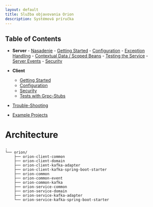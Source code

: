 ```yaml
---
layout: default
title: Služba objavovania Orion
description: Systémová príručka
---
```


## Table of Contents

- **Server**
      - [Nasadenie](/deployment.md)
      - [Getting Started](#getting-started)
      - [Configuration](#configuration)
      - [Exception Handling](#exception-handling)
      - [Contextual Data / Scoped Beans](#contextual-data--scoped-beans)
      - [Testing the Service](#testing-the-service)
      - [Server Events](#server-events)
      - [Security](#security)

- **Client**
    - [Getting Started](#getting-started-client)
    - [Configuration](#configuration-client)
    - [Security](#security-client)
    - [Tests with Grpc-Stubs](#tests-with-grpc-stubs)


- [Trouble-Shooting](#trouble-shooting)
- [Example Projects](#example-projects)


# Architecture
```
.
└── orion/
    ├── orion-client-common
    ├── orion-client-domain
    ├── orion-client-kafka-adapter
    ├── orion-client-kafka-spring-boot-starter
    ├── orion-common
    ├── orion-common-event
    ├── orion-common-kafka
    ├── orion-service-common
    ├── orion-service-domain
    ├── orion-service-kafka-adapter
    └── orion-service-kafka-spring-boot-starter
```
